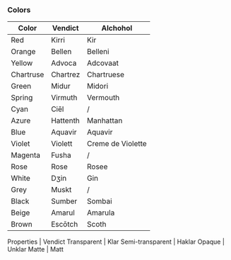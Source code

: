 ### Colors

Color | Vendict | Alchohol
--- | --- | --- |
Red | Kirri | Kir
Orange | Bellen | Belleni
Yellow | Advoca | Adcovaat
Chartruse | Chartrez | Chartruese
Green | Midur | Midori
Spring | Virmuth | Vermouth
Cyan | Ciēl | /
Azure | Hattenth | Manhattan
Blue | Aquavir | Aquavir
Violet | Violett | Creme de Violette
Magenta | Fusha | /
Rose | Rose | Rosee
White | Dʒin | Gin
Grey | Muskt | /
Black | Sumber | Sombai
Beige | Amarul | Amarula
Brown | Escōtch | Scoth

Properties | Vendict
Transparent | Klar
Semi-transparent | Haklar
Opaque | Unklar
Matte | Matt
